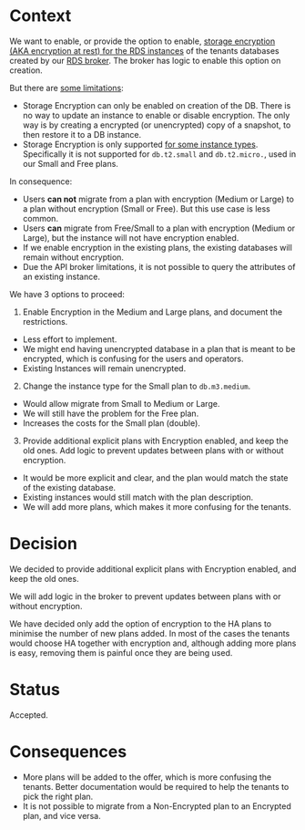 Context
=======

We want to enable, or provide the option to enable,
[storage encryption (AKA encryption at rest) for the RDS instances](http://docs.aws.amazon.com/AmazonRDS/latest/UserGuide/Overview.Encryption.html)
of the tenants databases created by our [RDS broker](https://github.com/alphagov/paas-rds-broker). The broker has logic to enable this option on creation.

But there are [some limitations](http://docs.aws.amazon.com/AmazonRDS/latest/UserGuide/Overview.Encryption.html#Overview.Encryption.Limitations):

 * Storage Encryption can only be enabled on creation of the DB. There is no way to update an instance to enable or disable encryption. The only way is by creating a encrypted (or unencrypted) copy of a snapshot, to then restore it to a DB instance.
 * Storage Encryption is only supported [for some instance types](http://docs.aws.amazon.com/AmazonRDS/latest/UserGuide/Overview.Encryption.html#d0e47573). Specifically it is not supported for `db.t2.small` and `db.t2.micro.`, used in our Small and Free plans.

In consequence:

  * Users **can not** migrate from a plan with encryption (Medium or Large) to a plan without encryption (Small or Free). But this use case is less common.
  * Users **can** migrate from Free/Small to a plan with encryption (Medium or Large), but the instance will not have encryption enabled.
  * If we enable encryption in the existing plans, the existing databases will remain without encryption.
  * Due the API broker limitations, it is not possible to query the attributes of an existing instance.

We have 3 options to proceed:

 1. Enable Encryption in the Medium and Large plans, and document the restrictions.
  * Less effort to implement.
  * We might end having unencrypted database in a plan that is meant to be encrypted, which is confusing for the users and operators.
  * Existing Instances will remain unencrypted.
 2. Change the instance type for the Small plan to `db.m3.medium`.
  * Would allow migrate from Small to Medium or Large.
  * We will still have the problem for the Free plan.
  * Increases the costs for the Small plan (double).
 3. Provide additional explicit plans with Encryption enabled, and keep the old ones. Add logic to prevent updates between plans with or without encryption.
  * It would be more explicit and clear, and the plan would match the state of the existing database.
  * Existing instances would still match with the plan description.
  * We will add more plans, which makes it more confusing for the tenants.


Decision
========

We decided to provide additional explicit plans with Encryption enabled, and keep the old ones.

We will add logic in the broker to prevent updates between plans with or without encryption.

We have decided only add the option of encryption to the HA plans to minimise the number of new plans added. In most of the cases the tenants would choose HA together with encryption and, although adding more plans is easy, removing them is painful once they are being used.

Status
======

Accepted.

Consequences
============

 * More plans will be added to the offer, which is more confusing the tenants. Better documentation would be required to help the tenants to pick the right plan.
 * It is not possible to migrate from a Non-Encrypted plan to an Encrypted plan, and vice versa.


